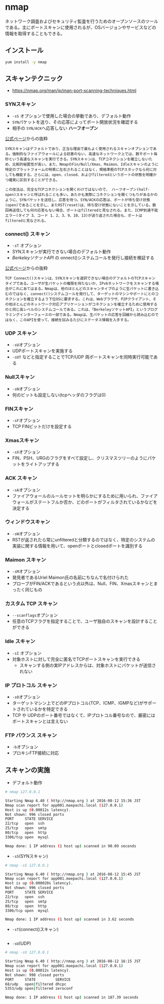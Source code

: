 # nmap

ネットワーク調査およびセキュリティ監査を行うためのオープンソースのツールである。主にポートスキャンに使用されるが、OSバージョンやサービスなどの情報を取得することもできる。

## インストール

 ```sh
yum install -y nmap
```

## スキャンテクニック
 - https://nmap.org/man/jp/man-port-scanning-techniques.html


### SYNスキャン
  - `-sS` オプションで使用した場合の挙動であり、デフォルト動作
  - `SYN`パケットを送り、その応答によってポート開放状況を確認する
  - 相手の `SYN/ACK`へ応答しない **ハーフオープン**

 [公式ページ](https://nmap.org/man/jp/man-port-scanning-techniques.html)からの抜粋

 ```
SYNスキャンはデフォルトであり、正当な理由で最もよく使用されるスキャンオプションである。強制的なファイアウォールによる妨害のない、高速なネットワーク上では、数千ポート毎秒という高速なスキャンを実行できる。SYNスキャンは、TCPコネクションを確立しないため、比較的秘匿性が高い。また、NmapのFin/Null/Xmas、Maimon、Idleスキャンのように特定のプラットフォームの特質に左右されることはなく、規格準拠のTCPスタックなら何に対しても機能する。さらには、open、closed、およびfilteredというポートの状態を明確かつ確実に区別することができる。

この技法は、完全なTCPコネクションを開くわけではないので、 ハーフオープン(half-open)スキャンと呼ばれることも多い。あたかも実際にコネクションを開くつもりがあるかのように、SYNパケットを送信し、応答を待つ。SYN/ACKの応答は、ポートが待ち受け状態(open)であることを示し、またRST(reset)は、待ち受け状態にないことを示している。数回再送信しても何の応答もない場合、ポートはfilteredと見なされる。また、ICMP到達不能エラー(タイプ 3、コード 1、2、3、9、10、13)が送り返された場合も、ポートはfilteredと見なされる。
```

### connect() スキャン
  - `-sT` オプション
  - SYNスキャンが実行できない場合のデフォルト動作
  - *BerkeleyソケットAPI* の onnect()システムコールを発行し接続を検証する

 [公式ページ](https://nmap.org/man/jp/man-port-scanning-techniques.html)からの抜粋

 ```
TCP Connect()スキャンは、SYNスキャンを選択できない場合のデフォルトのTCPスキャンタイプである。ユーザが生パケットの権限を持たないか、IPv6ネットワークをスキャンする場合がこれにあてはまる。Nmapは、他のほとんどのスキャンタイプのように生パケットに書き込むのではなく、connect()システムコールを発行して、ターゲットのマシンやポートにとのコネクションを確立するよう下位OSに要求する。これは、Webブラウザ、P2Pクライアント、その他ほとんどのネットワーク対応アプリケーションがコネクションを確立するために使用するのと同じ高レベルのシステムコールである。これは、「BerkeleyソケットAPI」というプログラミングインターフェースの一部である。Nmapは、生パケットの応答を回線から読み込むのではなく、このAPIを使って、接続を試みるたびにステータス情報を入手する。
```

### UDP スキャン
  - `-sU`オプション
  - UDPポートスキャンを実施する
  - `-sUT` などと指定することでTCP/UDP 両ポートスキャンを同時実行可能である

### Nullスキャン
  - `-sN`オプション
  - 何のビットも設定しない(tcpヘッダのフラグは0)

### FINスキャン
  - `-sF`オプション
  - TCP FINビットだけを設定する

### Xmasスキャン
  - `-sX`オプション
  - FIN、PSH、URGのフラグをすべて設定し、クリスマスツリーのようにパケットをライトアップする

### ACK スキャン
  - `-sA`オプション
  - ファイアウォールのルールセットを明らかにするために用いられ、ファイアウォールがステートフルか否か、どのポートがフィルタされているかなどを決定する

### ウィンドウスキャン
  - `-sW`オプション
  - RSTが返されたら常にunfilteredと分類するのではなく、特定のシステムの実装に関する情報を用いて、openポートとclosedポートを識別する

### Maimon スキャン
  - `-sM`オプション
  - 発見者であるUriel Maimon氏の名前にちなんで名付けられた
  - プローブがFIN/ACKであるという点以外は、Null、FIN、Xmasスキャンとまったく同じもの

### カスタム TCP スキャン
  - `--scanflags`オプション
  - 任意のTCPフラグを指定することで、ユーザ独自のスキャンを設計することができる

### Idle スキャン
  - `-sI` オプション
  - 対象ホストに対して完全に匿名でTCPポートスキャンを実行できる
    - スキャンする側の実IPアドレスからは、対象ホストにパケットが送信されない

### IP プロトコル スキャン
  - `-sO`オプション
  - ターゲットマシン上でどのIPプロトコル(TCP、ICMP、IGMPなど)がサポートされているかを特定できる
  - TCP や UDPのポート番号ではなくて、IPプロトコル番号なので、厳密にはポートスキャンとは言えない

### FTP バウンス スキャン
  - `-b`オプション
  - プロキシFTP接続に対応

## スキャンの実施

 - デフォルト動作

 ```sh
# nmap 127.0.0.1

Starting Nmap 6.40 ( http://nmap.org ) at 2016-08-12 15:36 JST
Nmap scan report for app001.maepachi.local (127.0.0.1)
Host is up (0.00012s latency).
Not shown: 996 closed ports
PORT     STATE SERVICE
22/tcp   open  ssh
25/tcp   open  smtp
80/tcp   open  http
3306/tcp open  mysql

Nmap done: 1 IP address (1 host up) scanned in 90.09 seconds
```

 - `-sS`(SYNスキャン)

 ```sh
# nmap -sS 127.0.0.1

Starting Nmap 6.40 ( http://nmap.org ) at 2016-08-12 15:45 JST
Nmap scan report for app001.maepachi.local (127.0.0.1)
Host is up (0.000020s latency).
Not shown: 996 closed ports
PORT     STATE SERVICE
22/tcp   open  ssh
25/tcp   open  smtp
80/tcp   open  http
3306/tcp open  mysql

Nmap done: 1 IP address (1 host up) scanned in 3.62 seconds
```

 - `-sT`(connect()スキャン)

 ```sh
```

 - `-sU`(UDP)

 ```sh
# nmap -sU 127.0.0.1

Starting Nmap 6.40 ( http://nmap.org ) at 2016-08-12 16:15 JST
Nmap scan report for app001.maepachi.local (127.0.0.1)
Host is up (0.00012s latency).
Not shown: 998 closed ports
PORT     STATE         SERVICE
68/udp   open|filtered dhcpc
5353/udp open|filtered zeroconf

Nmap done: 1 IP address (1 host up) scanned in 187.39 seconds
```




